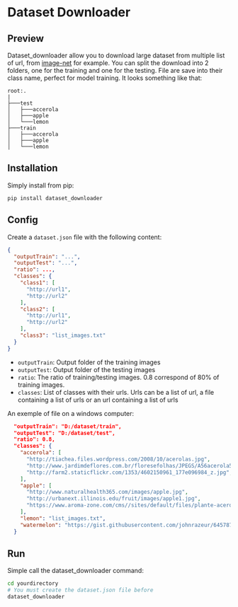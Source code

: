 # Dataset Downloader

## Preview

Dataset_downloader allow you to download large dataset from multiple list of url, from [image-net](http://image-net.org) for example.
You can split the download into 2 folders, one for the training and one for the testing.
File are save into their class name, perfect for model training. It looks something like that:

```
root:.
|
├───test
│   ├───accerola
│   ├───apple
│   └───lemon
├───train
│   ├───accerola
│   ├───apple
│   └───lemon
```

## Installation

Simply install from pip:
```
pip install dataset_downloader
```

## Config

Create a `dataset.json` file with the following content:

```json
{
  "outputTrain": "...",
  "outputTest": "...",
  "ratio": ...,
  "classes": {
    "class1": [
      "http://url1",
      "http://url2"
    ],
    "class2": [
      "http://url1",
      "http://url2"
    ],
    "class3": "list_images.txt"
  }
}
```

* `outputTrain`: Output folder of the training images
* `outputTest`: Output folder of the testing images
* `ratio`: The ratio of training/testing images. 0.8 correspond of 80% of training images.
* `classes`: List of classes with their urls. Urls can be a list of url, a file containing a list of urls or an url containing a list of urls

An exemple of file on a windows computer:

```json
  "outputTrain": "D:/dataset/train",
  "outputTest": "D:/dataset/test",
  "ratio": 0.8,
  "classes": {
    "accerola": [
      "http://tiachea.files.wordpress.com/2008/10/acerolas.jpg",
      "http://www.jardimdeflores.com.br/floresefolhas/JPEGS/A56acerola5.JPG",
      "http://farm2.staticflickr.com/1353/4602150961_177e096984_z.jpg",
    ],
    "apple": [
      "http://www.naturalhealth365.com/images/apple.jpg",
      "http://urbanext.illinois.edu/fruit/images/apple1.jpg",
      "https://www.aroma-zone.com/cms//sites/default/files/plante-acerola.jpg"
    ],
    "lemon": "list_images.txt",
    "watermelon": "https://gist.githubusercontent.com/johnrazeur/645787bc08a5aedd82da9573fbfa169a/raw/49cea1ee1438cecef8ac213b20f24e5ae02d4d78/watermelon.txt"
  }
```

## Run

Simple call the dataset_downloader command:

```bash
cd yourdirectory
# You must create the dataset.json file before
dataset_downloader
```